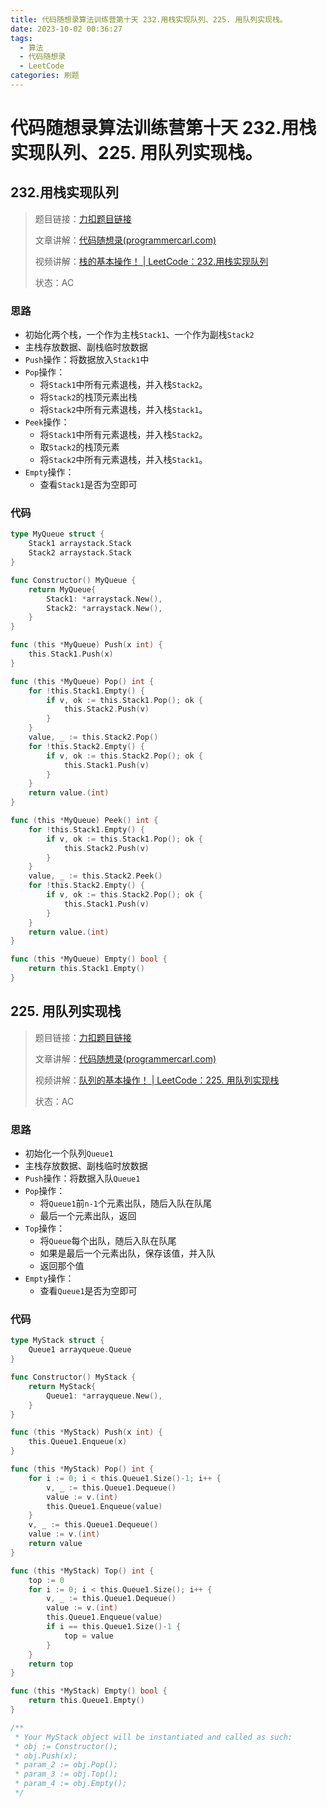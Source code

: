 ```yaml
---
title: 代码随想录算法训练营第十天 232.用栈实现队列、225. 用队列实现栈。
date: 2023-10-02 00:36:27
tags:
  - 算法
  - 代码随想录
  - LeetCode
categories: 刷题
---
```


# 代码随想录算法训练营第十天 232.用栈实现队列、225. 用队列实现栈。

## 232.用栈实现队列

> 题目链接：[力扣题目链接](https://leetcode.cn/problems/implement-queue-using-stacks/)
>
> 文章讲解：[代码随想录(programmercarl.com)](https://programmercarl.com/0232.%E7%94%A8%E6%A0%88%E5%AE%9E%E7%8E%B0%E9%98%9F%E5%88%97.html)
>
> 视频讲解：[栈的基本操作！ | LeetCode：232.用栈实现队列](https://www.bilibili.com/video/BV1nY4y1w7VC)
>
> 状态：AC

### 思路

- 初始化两个栈，一个作为主栈`Stack1`、一个作为副栈`Stack2`
- 主栈存放数据、副栈临时放数据
- `Push`操作：将数据放入`Stack1`中
- `Pop`操作：
    - 将`Stack1`中所有元素退栈，并入栈`Stack2`。
    - 将`Stack2`的栈顶元素出栈
    - 将`Stack2`中所有元素退栈，并入栈`Stack1`。
- `Peek`操作：
    - 将`Stack1`中所有元素退栈，并入栈`Stack2`。
    - 取`Stack2`的栈顶元素
    - 将`Stack2`中所有元素退栈，并入栈`Stack1`。
- `Empty`操作：
    - 查看`Stack1`是否为空即可

### 代码

``` go
type MyQueue struct {
	Stack1 arraystack.Stack
	Stack2 arraystack.Stack
}

func Constructor() MyQueue {
	return MyQueue{
		Stack1: *arraystack.New(),
		Stack2: *arraystack.New(),
	}
}

func (this *MyQueue) Push(x int) {
	this.Stack1.Push(x)
}

func (this *MyQueue) Pop() int {
	for !this.Stack1.Empty() {
		if v, ok := this.Stack1.Pop(); ok {
			this.Stack2.Push(v)
		}
	}
	value, _ := this.Stack2.Pop()
	for !this.Stack2.Empty() {
		if v, ok := this.Stack2.Pop(); ok {
			this.Stack1.Push(v)
		}
	}
	return value.(int)
}

func (this *MyQueue) Peek() int {
	for !this.Stack1.Empty() {
		if v, ok := this.Stack1.Pop(); ok {
			this.Stack2.Push(v)
		}
	}
	value, _ := this.Stack2.Peek()
	for !this.Stack2.Empty() {
		if v, ok := this.Stack2.Pop(); ok {
			this.Stack1.Push(v)
		}
	}
	return value.(int)
}

func (this *MyQueue) Empty() bool {
	return this.Stack1.Empty()
}
```

## 225. 用队列实现栈

> 题目链接：[力扣题目链接](https://leetcode.cn/problems/implement-stack-using-queues/)
>
> 文章讲解：[代码随想录(programmercarl.com)](https://programmercarl.com/0225.%E7%94%A8%E9%98%9F%E5%88%97%E5%AE%9E%E7%8E%B0%E6%A0%88.html)
>
> 视频讲解：[队列的基本操作！ | LeetCode：225. 用队列实现栈](https://www.bilibili.com/video/BV1Fd4y1K7sm)
>
> 状态：AC

### 思路

- 初始化一个队列`Queue1`
- 主栈存放数据、副栈临时放数据
- `Push`操作：将数据入队`Queue1`
- `Pop`操作：
    - 将`Queue1`前`n-1`个元素出队，随后入队在队尾
    - 最后一个元素出队，返回
- `Top`操作：
    - 将`Queue`每个出队，随后入队在队尾
    - 如果是最后一个元素出队，保存该值，并入队
    - 返回那个值
- `Empty`操作：
    - 查看`Queue1`是否为空即可

### 代码

``` go
type MyStack struct {
	Queue1 arrayqueue.Queue
}

func Constructor() MyStack {
	return MyStack{
		Queue1: *arrayqueue.New(),
	}
}

func (this *MyStack) Push(x int) {
	this.Queue1.Enqueue(x)
}

func (this *MyStack) Pop() int {
	for i := 0; i < this.Queue1.Size()-1; i++ {
		v, _ := this.Queue1.Dequeue()
		value := v.(int)
		this.Queue1.Enqueue(value)
	}
	v, _ := this.Queue1.Dequeue()
	value := v.(int)
	return value
}

func (this *MyStack) Top() int {
	top := 0
	for i := 0; i < this.Queue1.Size(); i++ {
		v, _ := this.Queue1.Dequeue()
		value := v.(int)
		this.Queue1.Enqueue(value)
		if i == this.Queue1.Size()-1 {
			top = value
		}
	}
	return top
}

func (this *MyStack) Empty() bool {
	return this.Queue1.Empty()
}

/**
 * Your MyStack object will be instantiated and called as such:
 * obj := Constructor();
 * obj.Push(x);
 * param_2 := obj.Pop();
 * param_3 := obj.Top();
 * param_4 := obj.Empty();
 */

```

